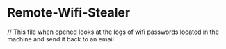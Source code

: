 # Remote-Wifi-Stealer
// This file when opened looks at the logs of wifi passwords located in the machine and send it back to an email
